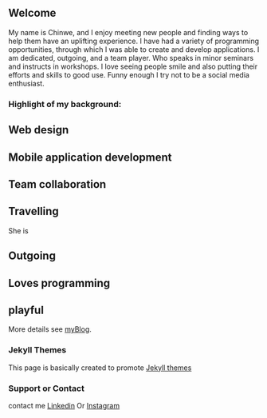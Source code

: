 ## Welcome

My name is Chinwe, and I enjoy meeting new people and finding ways to help them have an uplifting experience. I have had a variety of programming opportunities, through which I was able to create and develop applications. I am dedicated, outgoing, and a team player. Who speaks in minor seminars and instructs in workshops. I love seeing people smile and also  putting their efforts and skills to good use. Funny enough I try not to be a social media enthusiast.

### Highlight of my background:

## Web design
## Mobile application development
## Team collaboration
## Travelling

She is
## Outgoing
## Loves programming
## playful


More details see [myBlog](https://codepen.io/C-code/pen/LeXWoM/).

### Jekyll Themes
This page is basically created to promote [Jekyll themes](https://help.github.com/articles/adding-a-jekyll-theme-to-your-github-pages-site-with-the-jekyll-theme-chooser/)

### Support or Contact

contact me [Linkedin](https://www.linkedin.com/in/chinwe-angel-29535196) Or
            [Instagram](https://www.instagram.com/resin.love/)



